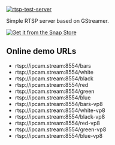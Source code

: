 [![rtsp-test-server](https://snapcraft.io/rtsp-test-server/badge.svg)](https://snapcraft.io/rtsp-test-server)

Simple RTSP server based on GStreamer.

[![Get it from the Snap Store](https://snapcraft.io/static/images/badges/en/snap-store-black.svg)](https://snapcraft.io/rtsp-test-server)

## Online demo URLs
* rtsp://ipcam.stream:8554/bars
* rtsp://ipcam.stream:8554/white
* rtsp://ipcam.stream:8554/black
* rtsp://ipcam.stream:8554/red
* rtsp://ipcam.stream:8554/green
* rtsp://ipcam.stream:8554/blue
* rtsp://ipcam.stream:8554/bars-vp8
* rtsp://ipcam.stream:8554/white-vp8
* rtsp://ipcam.stream:8554/black-vp8
* rtsp://ipcam.stream:8554/red-vp8
* rtsp://ipcam.stream:8554/green-vp8
* rtsp://ipcam.stream:8554/blue-vp8

